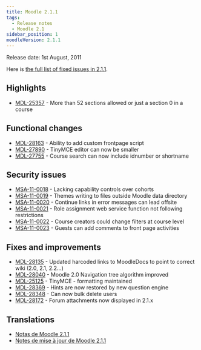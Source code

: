 ```yaml
---
title: Moodle 2.1.1
tags:
  - Release notes
  - Moodle 2.1
sidebar_position: 1
moodleVersion: 2.1.1
---
```

Release date: 1st August, 2011

Here is [the full list of fixed issues in 2.1.1](http://tracker.moodle.org/secure/IssueNavigator!executeAdvanced.jspa?jqlQuery=project+%3D+mdl+and+resolution+%3D+fixed+AND+fixVersion+in+%28%222.1.1%22%29&runQuery=true&clear=true).

## Highlights

- [MDL-25357](https://tracker.moodle.org/browse/MDL-25357) - More than 52 sections allowed or just a section 0 in a course

## Functional changes

- [MDL-28163](https://tracker.moodle.org/browse/MDL-28163) - Ability to add custom frontpage script
- [MDL-27890](https://tracker.moodle.org/browse/MDL-27890) - TinyMCE editor can now be smaller
- [MDL-27755](https://tracker.moodle.org/browse/MDL-27755) - Course search can now include idnumber or shortname

## Security issues

- [MSA-11-0018](http://moodle.org/mod/forum/discuss.php?d=182735) - Lacking capability controls over cohorts
- [MSA-11-0019](http://moodle.org/mod/forum/discuss.php?d=182736) - Themes writing to files outside Moodle data directory
- [MSA-11-0020](http://moodle.org/mod/forum/discuss.php?d=182737) - Continue links in error messages can lead offsite
- [MSA-11-0021](http://moodle.org/mod/forum/discuss.php?d=182738) - Role assignment web service function not following restrictions
- [MSA-11-0022](http://moodle.org/mod/forum/discuss.php?d=182739) - Course creators could change filters at course level
- [MSA-11-0023](http://moodle.org/mod/forum/discuss.php?d=182740) - Guests can add comments to front page activities

## Fixes and improvements

- [MDL-28135](https://tracker.moodle.org/browse/MDL-28135) - Updated harcoded links to MoodleDocs to point to correct wiki (2.0, 2.1, 2.2...)
- [MDL-28040](https://tracker.moodle.org/browse/MDL-28040) - Moodle 2.0 Navigation tree algorithm improved
- [MDL-25125](https://tracker.moodle.org/browse/MDL-25125) - TinyMCE - formatting maintained
- [MDL-28369](https://tracker.moodle.org/browse/MDL-28369) - Hints are now restored by new question engine
- [MDL-28348](https://tracker.moodle.org/browse/MDL-28348) - Can now bulk delete users
- [MDL-28172](https://tracker.moodle.org/browse/MDL-28172) - Forum attachments now displayed in 2.1.x

## Translations

- [Notas de Moodle 2.1.1](https://docs.moodle.org/es/Notas_de_Moodle_2.1.1)
- [Notes de mise à jour de Moodle 2.1.1](https://docs.moodle.org/fr/Notes_de_mise_à_jour_de_Moodle_2.1.1)
